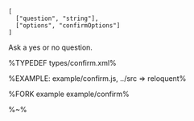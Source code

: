 ```## async confirm => boolean
[
  ["question", "string"],
  ["options", "confirmOptions"]
]
```

Ask a yes or no question.

%TYPEDEF types/confirm.xml%

%EXAMPLE: example/confirm.js, ../src => reloquent%

%FORK example example/confirm%

%~%